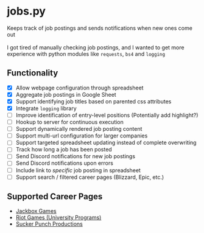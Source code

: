 # jobs.py
Keeps track of job postings and sends notifications when new ones come out<br />
<br />
I got tired of manually checking job postings, and I wanted to get more
experience with python modules like `requests`, `bs4` and `logging`

## Functionality
- [x] Allow webpage configuration through spreadsheet
- [x] Aggregate job postings in Google Sheet
- [x] Support identifying job titles based on parented css attributes
- [x] Integrate `logging` library
- [ ] Improve identification of entry-level positions (Potentially add highlight?)
- [ ] Hookup to server for continuous execution
- [ ] Support dynamically rendered job posting content
- [ ] Support multi-url configuration for larger companies
- [ ] Support targeted spreadsheet updating instead of complete overwriting
- [ ] Track how long a job has been posted
- [ ] Send Discord notifications for new job postings
- [ ] Send Discord notifications upon errors
- [ ] Include link to *specific* job posting in spreadsheet
- [ ] Support search / filtered career pages (Blizzard, Epic, etc.)

## Supported Career Pages
* [Jackbox Games](https://jackbox-games.breezy.hr/)
* [Riot Games (University Programs)](https://www.riotgames.com/en/university-programs)
* [Sucker Punch Productions](https://jobs.suckerpunch.com)
